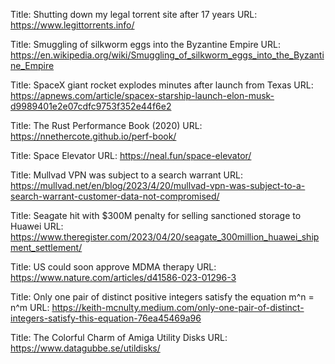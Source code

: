 Title: Shutting down my legal torrent site after 17 years
URL: https://www.legittorrents.info/

Title: Smuggling of silkworm eggs into the Byzantine Empire
URL: https://en.wikipedia.org/wiki/Smuggling_of_silkworm_eggs_into_the_Byzantine_Empire

Title: SpaceX giant rocket explodes minutes after launch from Texas
URL: https://apnews.com/article/spacex-starship-launch-elon-musk-d9989401e2e07cdfc9753f352e44f6e2

Title: The Rust Performance Book (2020)
URL: https://nnethercote.github.io/perf-book/

Title: Space Elevator
URL: https://neal.fun/space-elevator/

Title: Mullvad VPN was subject to a search warrant
URL: https://mullvad.net/en/blog/2023/4/20/mullvad-vpn-was-subject-to-a-search-warrant-customer-data-not-compromised/

Title: Seagate hit with $300M penalty for selling sanctioned storage to Huawei
URL: https://www.theregister.com/2023/04/20/seagate_300million_huawei_shipment_settlement/

Title: US could soon approve MDMA therapy
URL: https://www.nature.com/articles/d41586-023-01296-3

Title: Only one pair of distinct positive integers satisfy the equation m^n = n^m
URL: https://keith-mcnulty.medium.com/only-one-pair-of-distinct-integers-satisfy-this-equation-76ea45469a96

Title: The Colorful Charm of Amiga Utility Disks
URL: https://www.datagubbe.se/utildisks/

